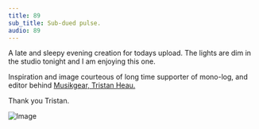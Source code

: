 ```yaml
---
title: 89
sub_title: Sub-dued pulse.
audio: 89
---
```


A late and sleepy evening creation for todays upload. 
The lights are dim in the studio tonight and I am enjoying this one.

Inspiration and image courteous of long time supporter of mono-log, and editor behind <a href="http://www.musikgear.com/?page_id=2" title="Musikgear, Tristan Heau." target="_blank">Musikgear, Tristan Heau.</a>

Thank you Tristan.

![Image](/assets/img/Snd-89.jpg)
